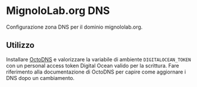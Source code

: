 MignoloLab.org DNS
==================

Configurazione zona DNS per il dominio mignololab.org.

## Utilizzo

Installare [OctoDNS](https://github.com/octodns/octodns) e valorizzare la variabile di ambiente `DIGITALOCEAN_TOKEN`
con un personal access token Digital Ocean valido per la scrittura. Fare riferimento alla documentazione di OctoDNS
per capire come aggiornare i DNS dopo un cambiamento.
